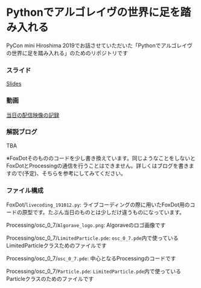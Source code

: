 # Pythonでアルゴレイヴの世界に足を踏み入れる

PyCon mini Hiroshima 2019でお話させていただいた「Pythonでアルゴレイヴの世界に足を踏み入れる」のためのリポジトリです

### スライド

[Slides](https://www.slideshare.net/ksnt/python-181761996)


### 動画

[当日の配信映像の記録](https://youtu.be/w11ecjRRB_M?t=4377)


### 解説ブログ

TBA

※FoxDotそのもののコードを少し書き換えています。同じようなことをしないとFoxDotとProcessingの通信を行うことはできません。詳しくはブログを書きますので(予定)、そちらを参考にしてみてください。

### ファイル構成

FoxDot/`livecoding_191012.py`: ライブコーディングの際に用いたFoxDot用のコードの原型です。たぶん当日のものとは少しだけ違うものになっています。

Processing/osc_0_7/`Algorave_logo.png`: Algoraveのロゴ画像です

Processing/osc_0_7/`LimitedParticle.pde`: `osc_0_7.pde`内で使っているLimitedParticleクラスためのファイルです

Processing/osc_0_7/`osc_0_7.pde`: 中心となるProcessingのコードです

Processing/osc_0_7/`Particle.pde`: `LimitedParticle.pde`内で使っているParticleクラスのためのファイルです

